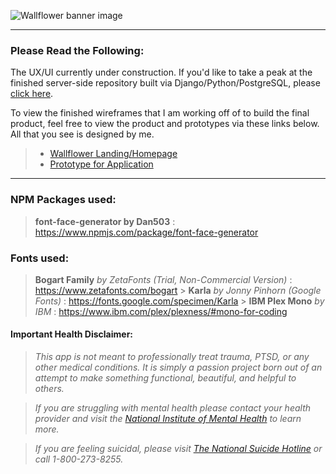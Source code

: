 ![Wallflower banner image](https://i.ibb.co/Q9tPWYY/wallflower-github-banner.png)

---

### Please Read the Following:

The UX/UI currently under construction. If you'd like to take a peak at the finished server-side repository built via Django/Python/PostgreSQL, please [click here](https://github.com/michellecgude/wallflower_server).

To view the finished wireframes that I am working off of to build the final product, feel free to view the product and prototypes via these links below. All that you see is designed by me.

> - [Wallflower Landing/Homepage](https://www.figma.com/file/j5MhaL5vLUckgi5mOKQwRB/%F0%9F%8C%BC-%F0%9F%8C%BC-%F0%9F%8C%BC?node-id=390%3A296)
> - [Prototype for Application](https://www.figma.com/proto/j5MhaL5vLUckgi5mOKQwRB/%F0%9F%8C%BC-%F0%9F%8C%BC-%F0%9F%8C%BC?node-id=390%3A1173&viewport=4120%2C1586%2C0.125&scaling=min-zoom&page-id=226%3A283%3Ffuid%3D921257456550100800)

---

### NPM Packages used:

> **font-face-generator by Dan503** : https://www.npmjs.com/package/font-face-generator

### Fonts used:

> **Bogart Family** _by ZetaFonts (Trial, Non-Commercial Version)_ : https://www.zetafonts.com/bogart > **Karla** _by Jonny Pinhorn (Google Fonts)_ : https://fonts.google.com/specimen/Karla > **IBM Plex Mono** _by IBM_ : https://www.ibm.com/plex/plexness/#mono-for-coding

#### Important Health Disclaimer:

> _This app is not meant to professionally treat trauma, PTSD, or any other medical conditions. It is simply a passion project born out of an attempt to make something functional, beautiful, and helpful to others._

> _If you are struggling with mental health please contact your health provider and visit the [National Institute of Mental Health](https://www.nimh.nih.gov/index.shtml) to learn more._

> _If you are feeling suicidal, please visit [The National Suicide Hotline](https://suicidepreventionlifeline.org/talk-to-someone-now/) or call 1-800-273-8255._
